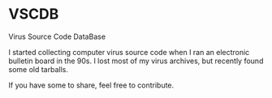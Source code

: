 # VSCDB

Virus Source Code DataBase

I started collecting computer virus source code when I ran an electronic 
bulletin board in the 90s. I lost most of my virus archives, but recently 
found some old tarballs.

If you have some to share, feel free to contribute.
